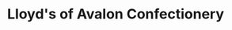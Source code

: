 ---
title: "Lloyd's of Avalon Confectionery"
url: /avalon/lloyds-of-avalon-confectionery/
shop: confectionery
---